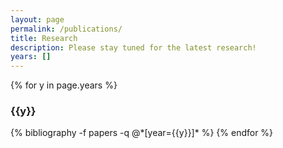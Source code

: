 ```yaml
---
layout: page
permalink: /publications/
title: Research
description: Please stay tuned for the latest research!
years: []
---
```


{% for y in page.years %}
  <h3 class="year">{{y}}</h3>
  {% bibliography -f papers -q @*[year={{y}}]* %}
{% endfor %}
